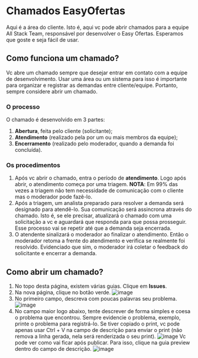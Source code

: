 # Chamados EasyOfertas
Aqui é a área do cliente. Isto é, aqui vc pode abrir chamados para a equipe All Stack Team, responsável por desenvolver o Easy Ofertas. Esperamos que goste e seja fácil de usar. 

## Como funciona um chamado?
Vc abre um chamado sempre que desejar entrar em contato com a equipe de desenvolvimento. Usar uma área ou um sistema para isso é importante para organizar e registrar as demandas entre cliente/equipe. Portanto, sempre considere abrir um chamado. 
### O processo
O chamado é desenvolvido em 3 partes:
1. <b>Abertura</b>, feita pelo cliente (solicitante);
2. <b>Atendimento</b> (realizado pela por um ou mais membros da equipe);
3. <b>Encerramento</b> (realizado pelo moderador, quando a demanda foi concluída).

### Os procedimentos
1. Após vc abrir o chamado, entra o período de <b>atendimento</b>. Logo após abrir, o atendimento começa por uma triagem.
<b>NOTA</b>: Em 99% das vezes a triagem não tem necessidade de comunicação com o cliente mas o moderador pode fazê-lo.
2. Após a triagem, um analista preparado para resolver a demanda será designado para atendê-lo. Sua comunicação será assincrona através do chamado. Isto é, se ele precisar, atualizará o chamado com uma solicitação a vc e aguardará que responda para que possa prosseguir. Esse processo vai se repetir até que a demanda seja encerrada.
3. O atendente sinalizará o moderador ao finalizar o atendimento. Então o moderador retoma a frente do atendimento e verifica se realmente foi resolvido. Evidenciado que sim, o moderador irá coletar o feedback do solicitante e encerrar a demanda.

## Como abrir um chamado?

1. No topo desta página, existem várias guias. Clique em <b>Issues</b>.
2. Na nova página, clique no botão verde.
![image](https://github.com/allstack-staff/ChamadosEasyOfertas/assets/67238467/ab86b653-8314-4143-9951-bc70bc099127)
3. No primeiro campo, descreva com poucas palavras seu problema.
![image](https://github.com/allstack-staff/ChamadosEasyOfertas/assets/67238467/a3f1ba64-2495-4e87-b0cb-a5d0736df8d1)
4. No campo maior logo abaixo, tente descrever de forma simples e coesa o problema que encontrou. Sempre evidencie o problema, exemplo, printe o problema para registrá-lo. Se tiver copiado o print, vc pode apenas usar Ctrl + V na campo de descrição para enviar o print (não remova a linha gerada, nela será renderizada o seu print).
![image](https://github.com/allstack-staff/ChamadosEasyOfertas/assets/67238467/da8ac276-ab67-4388-b6e3-ddba2bfd55dd)
Vc pode ver como vai ficar após publicar. Para isso, clique na guia preview dentro do campo de descrição.
![image](https://github.com/allstack-staff/ChamadosEasyOfertas/assets/67238467/66c1b5fa-6735-43f6-98ac-0a2f48ec5c57)
